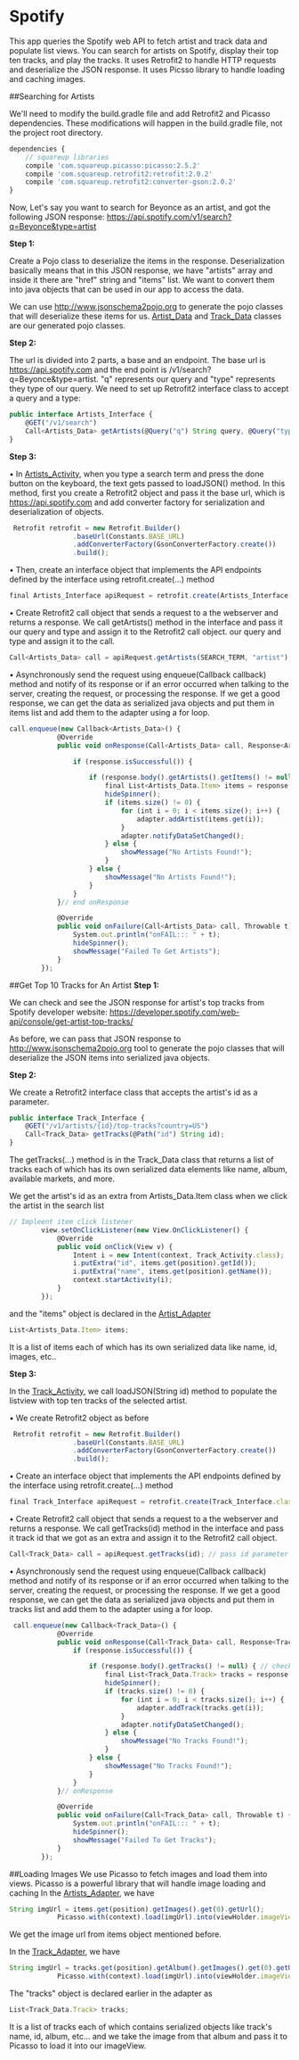 # Spotify
This app queries the Spotify web API to fetch artist and track data and populate list views. You can search for artists on Spotify, display their top ten tracks, and play the tracks. It uses Retrofit2 to handle HTTP requests and deserialize the JSON response. It uses Picsso library to handle loading and caching images. 

##Searching for Artists

We'll need to modify the build.gradle file and add Retrofit2 and Picasso dependencies. These modifications will happen in the build.gradle file, not the project root directory.
```javascript
dependencies { 
    // squareup libraries
    compile 'com.squareup.picasso:picasso:2.5.2' 
    compile 'com.squareup.retrofit2:retrofit:2.0.2'
    compile 'com.squareup.retrofit2:converter-gson:2.0.2' 
}
```

Now, Let's say you want to search for Beyonce as an artist, and got the following JSON response:
https://api.spotify.com/v1/search?q=Beyonce&type=artist


**Step 1:**

Create a Pojo class to deserialize the items in the response. 
Deserialization basically means that in this JSON response, we have "artists" array and inside it there are "href" string and "items" list. We want to convert them into java objects that can be used in our app to access the data.

We can use http://www.jsonschema2pojo.org to generate 
the pojo classes that will deserialize these items for us. [Artist_Data](https://github.com/appfactoryCo/Spotify/blob/master/app/src/main/java/appfactory/spotify/Pojo/Artists_Data.java) and [Track_Data](https://github.com/appfactoryCo/Spotify/blob/master/app/src/main/java/appfactory/spotify/Pojo/Track_Data.java) classes are our generated pojo classes.


**Step 2:** 

The url is divided into 2 parts, a base and an endpoint. The base url is https://api.spotify.com and the end point
is /v1/search?q=Beyonce&type=artist. "q" represents our query and "type" represents they type of our query. 
We need to set up Retrofit2 interface class to accept a query and a type:
```javascript
public interface Artists_Interface {
    @GET("/v1/search")
    Call<Artists_Data> getArtists(@Query("q") String query, @Query("type") String type);
}
```


**Step 3:** 

• In [Artists_Activity](https://github.com/appfactoryCo/Spotify/blob/master/app/src/main/java/appfactory/spotify/Activities/Artists_Activity.java), when you type a search term and press the done button on the keyboard, the text gets passed to loadJSON() 
method. 
In this method, first you create a Retrofit2 object and pass it
the base url, which is https://api.spotify.com and add converter factory for serialization and deserialization of objects.
```javascript
 Retrofit retrofit = new Retrofit.Builder()
                .baseUrl(Constants.BASE_URL)
                .addConverterFactory(GsonConverterFactory.create())
                .build();
```
• Then, create an interface object that implements the API endpoints defined by the interface using retrofit.create(...) method
```javascript
final Artists_Interface apiRequest = retrofit.create(Artists_Interface.class);
```
• Create Retrofit2 call object that sends a request to a the webserver and returns a response. We call getArtists() method in the 
interface and pass it our query and type and assign it to the Retrofit2 call object.
our query and type and assign it to the call.
```javascript
Call<Artists_Data> call = apiRequest.getArtists(SEARCH_TERM, "artist"); // pass query to the endpoint
```
• Asynchronously send the request using enqueue(Callback<T> callback) method and notify of its response or if an error
occurred when talking to the server, creating the request, or processing the response. If we get a good response, we can get the data as serialized java objects and put them in items list and add them to the adapter using a for loop.
```javascript
call.enqueue(new Callback<Artists_Data>() {
            @Override
            public void onResponse(Call<Artists_Data> call, Response<Artists_Data> response) {

                if (response.isSuccessful()) {

                    if (response.body().getArtists().getItems() != null) { // check data
                        final List<Artists_Data.Item> items = response.body().getArtists().getItems();
                        hideSpinner();
                        if (items.size() != 0) {
                            for (int i = 0; i < items.size(); i++) {
                                adapter.addArtist(items.get(i));
                            }
                            adapter.notifyDataSetChanged();
                        } else {
                            showMessage("No Artists Found!");
                        }
                    } else {
                        showMessage("No Artists Found!");
                    }
                }
            }// end onResponse

            @Override
            public void onFailure(Call<Artists_Data> call, Throwable t) {
                System.out.println("onFAIL::: " + t);
                hideSpinner();
                showMessage("Failed To Get Artists");
            }
        });
```





##Get Top 10 Tracks for An Artist
**Step 1:** 

We can check and see the JSON response for artist's top tracks from Spotify developer website:
https://developer.spotify.com/web-api/console/get-artist-top-tracks/

As before, we can pass that JSON response to http://www.jsonschema2pojo.org tool to generate the pojo classes that will 
deserialize the JSON items into serialized java objects.


**Step 2:** 

We create a Retrofit2 interface class that accepts the artist's id as a parameter.
```javascript
public interface Track_Interface {
    @GET("/v1/artists/{id}/top-tracks?country=US")
    Call<Track_Data> getTracks(@Path("id") String id);
}
```
The getTracks(...) method is in the Track_Data class that returns a list of tracks each of which has its own serialized data
elements like name, album, available markets, and more.

We get the artist's id as an extra from Artists_Data.Item class when we click the artist in the search list
```javascript
// Impleent item click listener
        view.setOnClickListener(new View.OnClickListener() {
            @Override
            public void onClick(View v) {
                Intent i = new Intent(context, Track_Activity.class);
                i.putExtra("id", items.get(position).getId());
                i.putExtra("name", items.get(position).getName());
                context.startActivity(i);
            }
        });
```
and the "items" object is declared in the [Artist_Adapter](https://github.com/appfactoryCo/Spotify/blob/master/app/src/main/java/appfactory/spotify/Adapters/Artists_Adapter.java)
```javascript
List<Artists_Data.Item> items;
```
It is a list of items each of which has its own serialized data like name, id, images, etc..


**Step 3:** 

In the [Track_Activity](https://github.com/appfactoryCo/Spotify/blob/master/app/src/main/java/appfactory/spotify/Activities/Track_Activity.java), we call loadJSON(String id) method to populate the listview with top ten tracks of the selected artist.

• We create Retrofit2 object as before
```javascript
 Retrofit retrofit = new Retrofit.Builder()
                .baseUrl(Constants.BASE_URL)
                .addConverterFactory(GsonConverterFactory.create())
                .build();
```
 • Create an interface object that implements the API endpoints defined by the interface using retrofit.create(...) method
```javascript
final Track_Interface apiRequest = retrofit.create(Track_Interface.class);
```
• Create Retrofit2 call object that sends a request to a the webserver and returns a response. We call getTracks(id) method in the 
interface and pass it track id that we got as an extra and assign it to the Retrofit2 call object.
```javascript
Call<Track_Data> call = apiRequest.getTracks(id); // pass id parameter to the endpoint
```
• Asynchronously send the request using enqueue(Callback<T> callback) method and notify of its response or if an error
occurred when talking to the server, creating the request, or processing the response. If we get a good response, we can get the data as serialized java objects and put them in tracks list and add them to the adapter using a for loop.
```javascript
 call.enqueue(new Callback<Track_Data>() {
            @Override
            public void onResponse(Call<Track_Data> call, Response<Track_Data> response) {
                if (response.isSuccessful()) {

                    if (response.body().getTracks() != null) { // check data
                        final List<Track_Data.Track> tracks = response.body().getTracks();
                        hideSpinner();
                        if (tracks.size() != 0) {
                            for (int i = 0; i < tracks.size(); i++) {
                                adapter.addTrack(tracks.get(i));
                            }
                            adapter.notifyDataSetChanged();
                        } else {
                            showMessage("No Tracks Found!");
                        }
                    } else {
                        showMessage("No Tracks Found!");
                    }
                }
            }// onResponse

            @Override
            public void onFailure(Call<Track_Data> call, Throwable t) {
                System.out.println("onFAIL::: " + t);
                hideSpinner();
                showMessage("Failed To Get Tracks");
            }
        });
```



##Loading Images
We use Picasso to fetch images and load them into views. Picasso is a powerful library that will handle image
loading and caching
In the [Artists_Adapter](https://github.com/appfactoryCo/Spotify/blob/master/app/src/main/java/appfactory/spotify/Adapters/Artists_Adapter.java), we have
```javascript
String imgUrl = items.get(position).getImages().get(0).getUrl();
            Picasso.with(context).load(imgUrl).into(viewHolder.imageView);
```
We get the image url from items object mentioned before.

In the [Track_Adapter](https://github.com/appfactoryCo/Spotify/blob/master/app/src/main/java/appfactory/spotify/Adapters/Track_Adapter.java), we have
```javascript
String imgUrl = tracks.get(position).getAlbum().getImages().get(0).getUrl();
            Picasso.with(context).load(imgUrl).into(viewHolder.imageView);
```
The "tracks" object is declared earlier in the adapter as
```javascript
List<Track_Data.Track> tracks;
```
It is a list of tracks each of which contains serialized objects like track's name, id, album, etc... and we take the image
from that album and pass it to Picasso to load it into our imageView.
